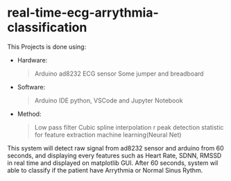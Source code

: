 # real-time-ecg-arrythmia-classification


This Projects is done using:
- Hardware:
  > Arduino
  > ad8232 ECG sensor
  > Some jumper and breadboard
  
- Software:
  > Arduino IDE
  > python, VSCode and Jupyter Notebook
  
- Method:
  > Low pass filter
  > Cubic spline interpolation
  > r peak detection
  > statistic for feature extraction
  > machine learning(Neural Net)
 
 This system will detect raw signal from ad8232 sensor and arduino from 60 seconds, and displaying every features such as Heart Rate, SDNN, RMSSD in real time
 and displayed on matplotlib GUI.
 After 60 seconds, system wil able to classify if the patient have Arrythmia or Normal Sinus Rythm.
